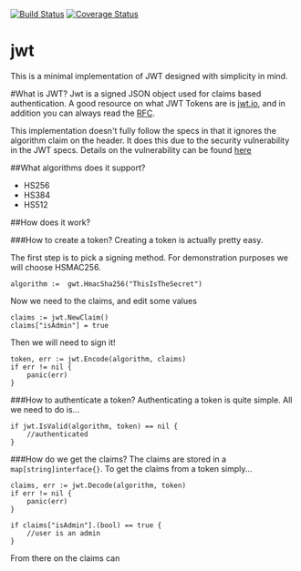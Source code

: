 [![Build Status](https://travis-ci.org/robbert229/jwt.svg?branch=master)](https://travis-ci.org/robbert229/jwt) [![Coverage Status](https://coveralls.io/repos/github/robbert229/jwt/badge.svg?branch=master)](https://coveralls.io/github/robbert229/jwt?branch=master)

# jwt
This is a minimal implementation of JWT designed with simplicity in mind.

#What is JWT?
Jwt is a signed JSON object used for claims based authentication. A good resource on what JWT Tokens are is [jwt.io](https://jwt.io/), and in addition you can always read the [RFC](https://tools.ietf.org/html/rfc7519).

This implementation doesn't fully follow the specs in that it ignores the algorithm claim on the header. It does this due to the security vulnerability in the JWT specs. Details on the vulnerability can be found [here](https://auth0.com/blog/2015/03/31/critical-vulnerabilities-in-json-web-token-libraries/)

##What algorithms does it support?
* HS256
* HS384
* HS512

##How does it work?

###How to create a token?
Creating a token is actually pretty easy.

The first step is to pick a signing method. For demonstration purposes we will choose HSMAC256.

    algorithm :=  gwt.HmacSha256("ThisIsTheSecret")
   
Now we need to the claims, and edit some values

    claims := jwt.NewClaim()
    claims["isAdmin"] = true
    
Then we will need to sign it!

    token, err := jwt.Encode(algorithm, claims)
    if err != nil {
        panic(err)    
    }
    
###How to authenticate a token?
Authenticating a token is quite simple. All we need to do is...

    if jwt.IsValid(algorithm, token) == nil {
        //authenticated
    } 
    
###How do we get the claims?
The claims are stored in a `map[string]interface{}`. To get the claims from a token simply...
    
    claims, err := jwt.Decode(algorithm, token)
    if err != nil {
        panic(err)
    }
    
    if claims["isAdmin"].(bool) == true {
        //user is an admin    
    }
    
From there on the claims can

